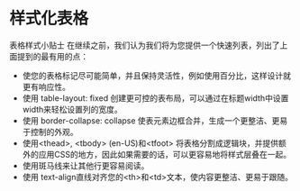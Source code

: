 # 样式化表格

表格样式小贴士
在继续之前，我们认为我们将为您提供一个快速列表，列出了上面提到的最有用的点：
* 使您的表格标记尽可能简单，并且保持灵活性，例如使用百分比，这样设计就更有响应性。
* 使用 table-layout: fixed 创建更可控的表布局，可以通过在标题width中设置width来轻松设置列的宽度。
* 使用 border-collapse: collapse 使表元素边框合并，生成一个更整洁、更易于控制的外观。
* 使用\<thead\>, \<tbody\> (en-US)和\<tfoot\> 将表格分割成逻辑块，并提供额外的应用CSS的地方，因此如果需要的话，可以更容易地将样式层叠在一起。
* 使用斑马线来让其他行更容易阅读。
* 使用 text-align直线对齐您的\<th\>和\<td\>文本，使内容更整洁、更易于跟随。